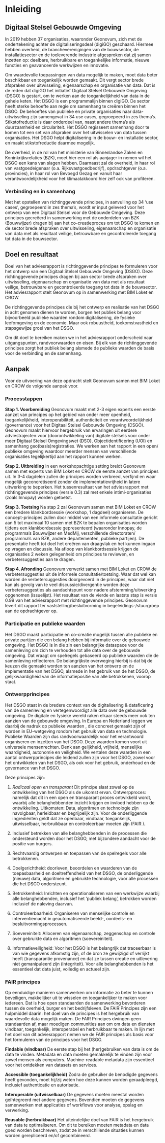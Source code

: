 Inleiding
=========

Digitaal Stelsel Gebouwde Omgeving
----------------------------------

In 2019 hebben 37 organisaties, waaronder Geonovum, zich met de ondertekening
achter de digitaliseringsdeal (digiGO) geschaard. Hiermee hebben overheid, de
brancheverenigingen van de bouwsector, de installatiesector en de toeleverende
industrie afgesproken dat zij samen inzetten op: deelbare, herbruikbare en
toegankelijke informatie, nieuwe functies en geavanceerde werkwijzen en
innovatie.

Om waardevolle toepassingen van data mogelijk te maken, moet data beter
beschikbaar en toegankelijk worden gemaakt. Dit vergt sector brede afspraken
over uitwisseling, eigenaarschap en organisatie van data. Dat is de reden dat
digiGO het initiatief Digitaal Stelsel Gebouwde Omgeving (DSGO) is gestart, om
te werken aan de toegankelijkheid van data in de gehele keten. Het DSGO is een
programmalijn binnen digiGO. De sector heeft sterke behoefte aan regie om
samenhang te creëren binnen het DSGO. De behoeftes van publieke en private
organisaties naar data-uitwisseling zijn samengevat in 34 use cases, gegroepeerd
in zes thema’s. Stikstofreductie is daar onderdeel van, naast andere thema’s als
duurzaamheid en circulariteit. Het DSGO regisseert samenhang door te komen tot
een set van afspraken over het uitwisselen van data tussen organisaties. Het
DSGO helpt digitalisering in de bouw- en installatie sector, en maakt
stikstofreductie daarmee mogelijk.

De overheid, in de rol van het ministerie van Binnenlandse Zaken en
Koninkrijksrelaties (BZK), moet hier een rol als aanjager in nemen wil het DSGO
een kans van slagen hebben. Daarnaast zal de overheid, in haar rol van
vastgoedeigenaar (o.a. Rijksvastgoedbedrijf), opdrachtgever (o.a. provincies),
in haar rol van Bevoegd Gezag en vanuit haar verantwoordelijkheid voor het
klimaatakkoord hier zelf ook van profiteren.

### Verbinding en in samenhang

Met het opstellen van richtinggevende principes, in aanvulling op 34 ‘use
cases’, gegroepeerd in zes thema’s, wordt er input geleverd voor het ontwerp van
een Digitaal Stelsel voor de Gebouwde Omgeving. Deze principes gecreëerd in
samenwerking met de onderdelen van BZK (Bouwwijzer) dragen bij aan het
co-creatieproces om tot DSGO te komen en de sector brede afspraken over
uitwisseling, eigenaarschap en organisatie van data met als resultaat veilige,
betrouwbare en gecontroleerde toegang tot data in de bouwsector.

Doel en resultaat
-----------------

Doel van het adviesrapport is richtinggevende principes te formuleren voor het
ontwerp van een Digitaal Stelsel Gebouwde Omgeving (DSGO). Deze richtinggevende
principes dragen bij aan sector brede afspraken over uitwisseling, eigenaarschap
en organisatie van data met als resultaat veilige, betrouwbare en gecontroleerde
toegang tot data in de bouwsector. Het adviesrapport stelt Geonovum op in
samenwerking met BIM Loket en CROW.

De richtinggevende principes die bij het ontwerp en realisatie van het DSGO in
acht genomen dienen te worden, borgen het publiek belang voor bijvoorbeeld
publieke waarden rondom digitalisering, de fysieke leefomgeving en de economie.
Maar ook robuustheid, toekomstvastheid en stapsgewijze groei van het DSGO.

Om dit doel te bereiken maken we in het adviesrapport onderscheid naar
uitgangspunten, randvoorwaarden en eisen. Bij elk van de richtinggevende
principes zorgt het publiek belang alsmede de publieke waarden de basis voor de
verbinding en de samenhang.

Aanpak
------

Voor de uitvoering van deze opdracht stelt Geonovum samen met BIM Loket en CROW
de volgende aanpak voor.

### Processtappen

**Stap 1. Voorbereiding** Geonovum maakt met 2-3 eigen experts een eerste aanzet
van principes op het gebied van onder meer openheid, toegankelijkheid,
interoperabiliteit, authenticiteit en verantwoordelijkheid (governance) voor het
Digitaal Stelsel Gebouwde Omgeving (DSGO). Geonovum maakt hiervoor hergebruik
van ervaringen uit eerdere adviestrajecten voor (doorontwikkeling van) digitale
stelsels voor onder meer Digitaal Stelsel Omgevingswet (DSO),
Objectidentificering (UOI) en samenhang geo(basis)registraties. We werken aan
het rapport in een open/ publieke omgeving waardoor meerder mensen van
verschillende organisaties tegelijkertijd aan het rapport kunnen werken.

**Stap 2. Uitbreiding** In een workshopachtige setting breidt Geonovum samen met
experts van BIM Loket en CROW de eerste aanzet van principes uit. In 3-4
dagdelen zullen de principes worden verbreed, verfijnd en waar mogelijk
geconcretiseerd zonder de implementatievrijheid in latere uitwerking te
beperken. Het tussenresultaat van het adviesrapport met richtinggevende
principes (versie 0.3) zal met enkele intimi-organisaties (zoals Innopay) worden
getoetst.

**Stap 3. Toetsing** Na stap 2 zal Geonovum samen met BIM Loket en CROW een
bredere klankbordsessie (workshop, 1 dagdeel) organiseren. De concept-principes
zullen door middel van een informele consultatie gericht aan 5 tot maximaal 10
samen met BZK te bepalen organisaties worden tijdens een klankbordsessie
gepresenteerd (waaronder Innopay, de programma’s Bouwwijzer en MedMij,
verschillende directoraten/ programma’s van BZK, andere departementen, publieke
partijen). De presentatie heeft tot doel het creëren van draagvlak en het kunnen
ingaan op vragen en discussie. Na afloop van klankbordsessie krijgen de
organisaties 2 weken gelegenheid om principes te reviewen, en verbetersuggesties
aan te dragen.

**Stap 4. Afronding** Geonovum verwerkt samen met BIM Loket en CROW de
verbetersuggesties uit de informele consultatie/toetsing. Waar dat wel kan
worden de verbetersuggesties doorgevoerd in de principes, waar dat niet kan als
gevolg van te veel discussie/divergentie worden deze verbetersuggesties als
aandachtspunt voor nadere afstemming/uitwerking opgenomen (issuelijst). Het
resultaat van de vierde en laatste stap is versie 0.99 van het adviesrapport met
richtinggevende principes. Geonovum levert dit rapport ter
vaststelling/besluitvorming in begeleidings-/stuurgroep aan de opdrachtgever op.

### Participatie en publieke waarden

Het DSGO maakt participatie en co-creatie mogelijk tussen alle publieke en
private partijen die een belang hebben bij informatie over de gebouwde omgeving.
Het DSGO is in die zin een belangrijke dataspace voor de samenleving om zich te
verhouden tot alle data over de gebouwde omgeving. Dat vraagt om spelregels
gebaseerd op publieke waarden die de samenleving reflecteren. De belangrijkste
overweging hierbij is dat bij de keuzen die gemaakt worden ten aanzien van het
ontwerp en de implementatie van het DSGO, alsmede in het gebruik van de het
DSGO, de gelijkwaardigheid van de informatiepositie van alle betrokkenen, voorop
staat.

### Ontwerpprincipes

Het DSGO staat in de bredere context van de digitalisering & dataficering van de
samenleving en vertegenwoordigt alle data over de gebouwde omgeving. De digitale
en fysieke wereld raken elkaar steeds meer ook ten aanzien van de gebouwde
omgeving. In Europa en Nederland leggen we daarbij de nadruk op publieke waarden
, die concreet gemaakt zijn of worden in EU-wetgeving rondom het gebruik van
data en technologie. Publieke Waarden zijn dus randvoorwaardelijk voor het
verantwoord organiseren en inzetten van het DSGO. Deze waarden komen voort uit
universele mensenrechten. Denk aan gelijkheid, vrijheid, menselijke waardigheid,
autonomie en veiligheid. We vertalen deze waarden in een aantal ontwerpprincipes
die leidend zullen zijn voor het DSGO, zowel voor het ontwikkelen van het DSGO,
als ook voor het gebruik, onderhoud en de governance van het DSGO.

Deze principes zijn:

1. *Radicaal open en transparant* Dit principe slaat zowel op de ontwikkeling
van het DSGO als de uikomst ervan. Ontwerpproces: namelijk dat dit in een open
en transparant proces ontwikkeld wordt, waarbij alle belanghebbenden inzicht
krijgen en invloed hebben op de ontwikkeling. Uitkomsten: Data, algoritmen en
technologie zijn navolgbaar, herleidbaar en begrijpelijk zijn. Voor de
onderliggende ingrediënten geldt dat ze openbaar, vindbaar, toegankelijk,
uitwisselbaar, herbruikbaar en controleerbaar moeten zijn (FAIR ).

2. Inclusief betrekken van alle belanghebbenden in de processen die ondersteund
worden door het DSGO, met bijzondere aandacht voor de positie van burgers.

3. Rechtvaardig ontwerpen en toepassen van de spelregels voor alle betrokkenen.

4. Doelgerichtheid: doorleven, beoordelen en waarderen van de toepasbaarheid en
doeltreffendheid van het DSGO, de onderliggende (nieuwe) data, algoritmen en
gebruikte technologie, voor alle processen die het DSGO ondersteunt.

5. Betrokkenheid: Inrichten en operationaliseren van een werkwijze waarbij alle
belanghebbenden, inclusief het ‘publiek belang’, betrokken worden inclusief de
naleving daarvan.

6. Controleerbaarheid: Organiseren van menselijke controle en interventiemacht
in geautomatiseerde beeld-, oordeels- en besluitvormingsprocessen.

7. Soevereiniteit: Alloceren van eigenaarschap, zeggenschap en controle over
gebruikte data en algoritmen (soevereiniteit).

8. Informatieveiligheid: Voor het DSGO is het belangrijk dat traceerbaar is van
wie gegevens afkomstig zijn, of de bron ze gewijzigd of verrijkt heeft
(transparantie provenance) en dat ze tussen creatie en uitlevering niet
gemanipuleerd zijn (integriteit). Voor alle belanghebbenden is het essentieel
dat data juist, volledig en actueel zijn.

### FAIR principes

Op eenduidige manieren samenwerken om informatie zo beter te kunnen beveiligen,
makkelijker uit te wisselen en toegankelijker te maken voor iedereen. Dat is hoe
open standaarden de samenwerking bevorderen tussen de overheid, burger en het
bedrijfsleven. De FAIR Principes zijn een hulpmiddel daarin: het doel van de
principes is het hergebruik van waardevolle data mogelijk maken. De FAIR
Principes dwingen geen standaarden af, maar moedigen communities aan om om data
en diensten vindbaar, toegankelijk, interoperabel en herbruikbaar te maken. In
lijn met het doel van dit adviesrapport nemen we de FAIR principes als basis
voor het formuleren van de principes voor het DSGO.

**Findable (vindbaar)** De eerste stap bij het (her)gebruiken van data is om de
data te vinden. Metadata en data moeten gemakkelijk te vinden zijn voor zowel
mensen als computers. Machine-readable metadata zijn essentieel voor het
ontdekken van datasets en services.

**Accessible (toegankelijkheid)** Zodra de gebruiker de benodigde gegevens heeft
gevonden, moet hij/zij weten hoe deze kunnen worden geraadpleegd, inclusief
authenticatie en autorisatie.

**Interoperable (uitwisselbaar)** De gegevens moeten meestal worden geïntegreerd
met andere gegevens. Bovendien moeten de gegevens samenwerken met applicaties of
workflows voor analyse, opslag en verwerking.

**Reusable (herbruikbaar)** Het uiteindelijke doel van FAIR is het hergebruik
van data te optimaliseren. Om dit te bereiken moeten metadata en data goed
worden beschreven, zodat ze in verschillende situaties kunnen worden
gerepliceerd en/of gecombineerd.
